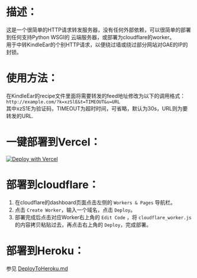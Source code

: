 # 描述：  

这是一个很简单的HTTP请求转发服务器，没有任何外部依赖，可以很简单的部署到任何支持Python WSGI的
云端服务器，或部署为cloudflare的worker。   
用于中转KindleEar的个别HTTP请求，以便绕过墙或绕过部分网站对GAE的IP的封锁。   

# 使用方法：   
在KindleEar的recipe文件里面将需要转发的feed地址修改为以下的调用格式：   
`http://example.com/?k=xzSlE&t=TIMEOUT&u=URL`    
其中xzS1E为验证码，TIMEOUT为超时时间，可省略，默认为30s，URL则为要转发的URL.   

# 一键部署到Vercel：   
[![Deploy with Vercel](https://vercel.com/button)](https://vercel.com/new/clone?repository-url=https%3A%2F%2Fgithub.com%2Fcdhigh%2FForwarder&env=ALLOW_KEY)

# 部署到cloudflare：
1. 在cloudflare的dashboard页面点击左侧的 `Workers & Pages` 导航栏。   
2. 点击 `Create Worker`，输入一个域名，点击 `Deploy`。   
3. 部署完成后点击对应Worker右上角的 `Edit Code` ，将 `cloudflare_worker.js` 的内容拷贝粘贴过去，再点击右上角的 `Deploy`，完成部署。   

# 部署到Heroku：
参见 [DeployToHeroku.md](https://github.com/cdhigh/forwarder/blob/master/DeployToHeroku.md)
